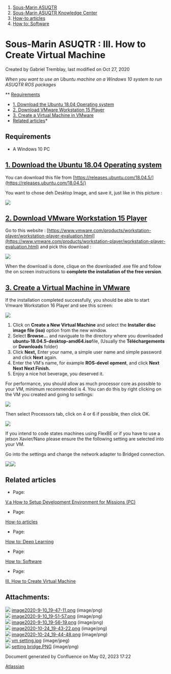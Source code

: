 1. [Sous-Marin ASUQTR](index.html)
2. [Sous-Marin ASUQTR Knowledge Center](Sous-Marin-ASUQTR-Knowledge-Center_5144578.html)
3. [How-to articles](How-to-articles_13533186.html)
4. [How to: Software](42827871.html)

# Sous-Marin ASUQTR : III. How to Create Virtual Machine

Created by Gabriel Tremblay, last modified on Oct 27, 2020

*When you want to use an Ubuntu machine on a Windows 10 system to run ASUQTR ROS packages*

** [Requirements](#III.HowtoCreateVirtualMachine-Requirements)
* [1\. Download the Ubuntu 18.04 Operating system](#III.HowtoCreateVirtualMachine-1.DownloadtheUbuntu18.04Operatingsystem)
* [2\. Download VMware Workstation 15 Player](#III.HowtoCreateVirtualMachine-2.DownloadVMwareWorkstation15Player)
* [3\. Create a Virtual Machine in VMware](#III.HowtoCreateVirtualMachine-3.CreateaVirtualMachineinVMware)
* [Related articles](#III.HowtoCreateVirtualMachine-Relatedarticles)*

## Requirements

* A Windows 10 PC

## <u>1\. Download the Ubuntu 18.04 Operating system</u>

You can download this file from [https://releases.ubuntu.com/18.04.5/](https://releases.ubuntu.com/18.04.5/)

You want to chose deh Desktop Image, and save it, just like in this picture :

![](attachments/37355602/37355603.png)

## <u>2\. Download VMware Workstation 15 Player</u>

Go to this website : [https://www.vmware.com/products/workstation-player/workstation-player-evaluation.html](https://www.vmware.com/products/workstation-player/workstation-player-evaluation.html) and pick this download :

![](attachments/37355602/37355604.png)

When the download is done, clique on the downloaded .exe file and follow the on screen instructions to **complete the installation of the free version**.

## <u>3\. Create a Virtual Machine in VMware</u>

If the installation completed successfully, you should be able to start Vmware Workstation 16 Player and see this screen:

![](attachments/37355602/37355605.png)

1. Click on **Create a New Virtual Machine** and select the **Installer disc image file (iso)** option from the new window.
2. Select **Browse...** and naviguate to the directory where you downloaded **ubuntu-18.04.5-desktop-amd64.iso**file, (Usually the **Téléchargements** or **Downloads** folder)
3. Click **Next,** Enter your name, a simple user name and simple password and click **Next** again.
4. Enter the VM's name, for example **ROS-devel** **opment**, and click **Next Next Next Finish.**
5. Enjoy a nice hot beverage, you deserved it.

For performance, you should allow as much processor core as possible to your VM, minimum recommended is 4. You can do this by right clicking on the VM you created and going to settings:

![](attachments/37355602/40697917.png)

Then select Processors tab, click on 4 or 6 if possible, then click OK.

![](attachments/37355602/40697918.png)

If you intend to code states machines using FlexBE or if you have to use a jetson Xavier/Nano please ensure the the following setting are selected into your VM.

Go into the settings and change the network adapter to Bridged connection.

![](attachments/37355602/40698063.jpg)![](attachments/37355602/40698064.png)

## Related articles

* Page:

[V.a How to Setup Development Environment for Missions (PC)](/pages/viewpage.action?pageId=36175900)
* Page:

[How-to articles](/display/SUBUQTR/How-to+articles)
* Page:

[How to: Deep Learning](/display/SUBUQTR/How+to%3A+Deep+Learning)
* Page:

[How to: Software](/display/SUBUQTR/How+to%3A+Software)
* Page:

[III. How to Create Virtual Machine](/display/SUBUQTR/III.+How+to+Create+Virtual+Machine)

## Attachments:

![](images/icons/bullet_blue.gif) [image2020-9-10\_19-47-11.png](attachments/37355602/37355603.png) (image/png)  
![](images/icons/bullet_blue.gif) [image2020-9-10\_19-51-57.png](attachments/37355602/37355604.png) (image/png)  
![](images/icons/bullet_blue.gif) [image2020-9-10\_19-56-19.png](attachments/37355602/37355605.png) (image/png)  
![](images/icons/bullet_blue.gif) [image2020-10-24\_19-43-22.png](attachments/37355602/40697917.png) (image/png)  
![](images/icons/bullet_blue.gif) [image2020-10-24\_19-44-48.png](attachments/37355602/40697918.png) (image/png)  
![](images/icons/bullet_blue.gif) [vm setting.jpg](attachments/37355602/40698063.jpg) (image/jpeg)  
![](images/icons/bullet_blue.gif) [setting bridge.PNG](attachments/37355602/40698064.png) (image/png)

Document generated by Confluence on May 02, 2023 17:22

[Atlassian](https://www.atlassian.com/)